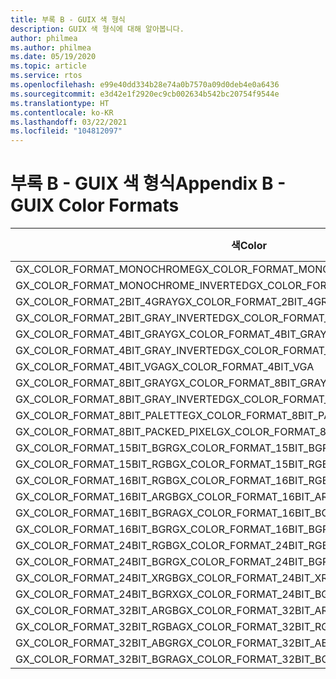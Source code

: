 ```yaml
---
title: 부록 B - GUIX 색 형식
description: GUIX 색 형식에 대해 알아봅니다.
author: philmea
ms.author: philmea
ms.date: 05/19/2020
ms.topic: article
ms.service: rtos
ms.openlocfilehash: e99e40dd334b28e74a0b7570a09d0deb4e0a6436
ms.sourcegitcommit: e3d42e1f2920ec9cb002634b542bc20754f9544e
ms.translationtype: HT
ms.contentlocale: ko-KR
ms.lasthandoff: 03/22/2021
ms.locfileid: "104812097"
---
```

# <a name="appendix-b---guix-color-formats"></a><span data-ttu-id="3463f-103">부록 B - GUIX 색 형식</span><span class="sxs-lookup"><span data-stu-id="3463f-103">Appendix B - GUIX Color Formats</span></span>

| <span data-ttu-id="3463f-104">색</span><span class="sxs-lookup"><span data-stu-id="3463f-104">Color</span></span>                               | <span data-ttu-id="3463f-105">값</span><span class="sxs-lookup"><span data-stu-id="3463f-105">Value</span></span> |
|------------------------------------ | ----- |
| <span data-ttu-id="3463f-106">GX_COLOR_FORMAT_MONOCHROME</span><span class="sxs-lookup"><span data-stu-id="3463f-106">GX_COLOR_FORMAT_MONOCHROME</span></span>          | <span data-ttu-id="3463f-107">1</span><span class="sxs-lookup"><span data-stu-id="3463f-107">1</span></span>     |
| <span data-ttu-id="3463f-108">GX_COLOR_FORMAT_MONOCHROME_INVERTED</span><span class="sxs-lookup"><span data-stu-id="3463f-108">GX_COLOR_FORMAT_MONOCHROME_INVERTED</span></span> | <span data-ttu-id="3463f-109">2</span><span class="sxs-lookup"><span data-stu-id="3463f-109">2</span></span>     |
| <span data-ttu-id="3463f-110">GX_COLOR_FORMAT_2BIT_4GRAY</span><span class="sxs-lookup"><span data-stu-id="3463f-110">GX_COLOR_FORMAT_2BIT_4GRAY</span></span>          | <span data-ttu-id="3463f-111">3</span><span class="sxs-lookup"><span data-stu-id="3463f-111">3</span></span>     |
| <span data-ttu-id="3463f-112">GX_COLOR_FORMAT_2BIT_GRAY_INVERTED</span><span class="sxs-lookup"><span data-stu-id="3463f-112">GX_COLOR_FORMAT_2BIT_GRAY_INVERTED</span></span>  | <span data-ttu-id="3463f-113">4</span><span class="sxs-lookup"><span data-stu-id="3463f-113">4</span></span>     |
| <span data-ttu-id="3463f-114">GX_COLOR_FORMAT_4BIT_GRAY</span><span class="sxs-lookup"><span data-stu-id="3463f-114">GX_COLOR_FORMAT_4BIT_GRAY</span></span>           | <span data-ttu-id="3463f-115">5</span><span class="sxs-lookup"><span data-stu-id="3463f-115">5</span></span>     |
| <span data-ttu-id="3463f-116">GX_COLOR_FORMAT_4BIT_GRAY_INVERTED</span><span class="sxs-lookup"><span data-stu-id="3463f-116">GX_COLOR_FORMAT_4BIT_GRAY_INVERTED</span></span>  | <span data-ttu-id="3463f-117">6</span><span class="sxs-lookup"><span data-stu-id="3463f-117">6</span></span>     |
| <span data-ttu-id="3463f-118">GX_COLOR_FORMAT_4BIT_VGA</span><span class="sxs-lookup"><span data-stu-id="3463f-118">GX_COLOR_FORMAT_4BIT_VGA</span></span>            | <span data-ttu-id="3463f-119">7</span><span class="sxs-lookup"><span data-stu-id="3463f-119">7</span></span>     |
| <span data-ttu-id="3463f-120">GX_COLOR_FORMAT_8BIT_GRAY</span><span class="sxs-lookup"><span data-stu-id="3463f-120">GX_COLOR_FORMAT_8BIT_GRAY</span></span>           | <span data-ttu-id="3463f-121">8</span><span class="sxs-lookup"><span data-stu-id="3463f-121">8</span></span>     |
| <span data-ttu-id="3463f-122">GX_COLOR_FORMAT_8BIT_GRAY_INVERTED</span><span class="sxs-lookup"><span data-stu-id="3463f-122">GX_COLOR_FORMAT_8BIT_GRAY_INVERTED</span></span>  | <span data-ttu-id="3463f-123">9</span><span class="sxs-lookup"><span data-stu-id="3463f-123">9</span></span>     |
| <span data-ttu-id="3463f-124">GX_COLOR_FORMAT_8BIT_PALETTE</span><span class="sxs-lookup"><span data-stu-id="3463f-124">GX_COLOR_FORMAT_8BIT_PALETTE</span></span>        | <span data-ttu-id="3463f-125">10</span><span class="sxs-lookup"><span data-stu-id="3463f-125">10</span></span>    |
| <span data-ttu-id="3463f-126">GX_COLOR_FORMAT_8BIT_PACKED_PIXEL</span><span class="sxs-lookup"><span data-stu-id="3463f-126">GX_COLOR_FORMAT_8BIT_PACKED_PIXEL</span></span>   | <span data-ttu-id="3463f-127">11</span><span class="sxs-lookup"><span data-stu-id="3463f-127">11</span></span>    |
| <span data-ttu-id="3463f-128">GX_COLOR_FORMAT_15BIT_BGR</span><span class="sxs-lookup"><span data-stu-id="3463f-128">GX_COLOR_FORMAT_15BIT_BGR</span></span>           | <span data-ttu-id="3463f-129">12</span><span class="sxs-lookup"><span data-stu-id="3463f-129">12</span></span>    |
| <span data-ttu-id="3463f-130">GX_COLOR_FORMAT_15BIT_RGB</span><span class="sxs-lookup"><span data-stu-id="3463f-130">GX_COLOR_FORMAT_15BIT_RGB</span></span>           | <span data-ttu-id="3463f-131">13</span><span class="sxs-lookup"><span data-stu-id="3463f-131">13</span></span>    |
| <span data-ttu-id="3463f-132">GX_COLOR_FORMAT_16BIT_RGB</span><span class="sxs-lookup"><span data-stu-id="3463f-132">GX_COLOR_FORMAT_16BIT_RGB</span></span>           | <span data-ttu-id="3463f-133">14</span><span class="sxs-lookup"><span data-stu-id="3463f-133">14</span></span>    |
| <span data-ttu-id="3463f-134">GX_COLOR_FORMAT_16BIT_ARGB</span><span class="sxs-lookup"><span data-stu-id="3463f-134">GX_COLOR_FORMAT_16BIT_ARGB</span></span>          | <span data-ttu-id="3463f-135">15</span><span class="sxs-lookup"><span data-stu-id="3463f-135">15</span></span>    |
| <span data-ttu-id="3463f-136">GX_COLOR_FORMAT_16BIT_BGRA</span><span class="sxs-lookup"><span data-stu-id="3463f-136">GX_COLOR_FORMAT_16BIT_BGRA</span></span>          | <span data-ttu-id="3463f-137">16</span><span class="sxs-lookup"><span data-stu-id="3463f-137">16</span></span>    |
| <span data-ttu-id="3463f-138">GX_COLOR_FORMAT_16BIT_BGR</span><span class="sxs-lookup"><span data-stu-id="3463f-138">GX_COLOR_FORMAT_16BIT_BGR</span></span>           | <span data-ttu-id="3463f-139">17</span><span class="sxs-lookup"><span data-stu-id="3463f-139">17</span></span>    |
| <span data-ttu-id="3463f-140">GX_COLOR_FORMAT_24BIT_RGB</span><span class="sxs-lookup"><span data-stu-id="3463f-140">GX_COLOR_FORMAT_24BIT_RGB</span></span>           | <span data-ttu-id="3463f-141">18</span><span class="sxs-lookup"><span data-stu-id="3463f-141">18</span></span>    |
| <span data-ttu-id="3463f-142">GX_COLOR_FORMAT_24BIT_BGR</span><span class="sxs-lookup"><span data-stu-id="3463f-142">GX_COLOR_FORMAT_24BIT_BGR</span></span>           | <span data-ttu-id="3463f-143">19</span><span class="sxs-lookup"><span data-stu-id="3463f-143">19</span></span>    |
| <span data-ttu-id="3463f-144">GX_COLOR_FORMAT_24BIT_XRGB</span><span class="sxs-lookup"><span data-stu-id="3463f-144">GX_COLOR_FORMAT_24BIT_XRGB</span></span>          | <span data-ttu-id="3463f-145">20</span><span class="sxs-lookup"><span data-stu-id="3463f-145">20</span></span>    |
| <span data-ttu-id="3463f-146">GX_COLOR_FORMAT_24BIT_BGRX</span><span class="sxs-lookup"><span data-stu-id="3463f-146">GX_COLOR_FORMAT_24BIT_BGRX</span></span>          | <span data-ttu-id="3463f-147">21</span><span class="sxs-lookup"><span data-stu-id="3463f-147">21</span></span>    |
| <span data-ttu-id="3463f-148">GX_COLOR_FORMAT_32BIT_ARGB</span><span class="sxs-lookup"><span data-stu-id="3463f-148">GX_COLOR_FORMAT_32BIT_ARGB</span></span>          | <span data-ttu-id="3463f-149">22</span><span class="sxs-lookup"><span data-stu-id="3463f-149">22</span></span>    |
| <span data-ttu-id="3463f-150">GX_COLOR_FORMAT_32BIT_RGBA</span><span class="sxs-lookup"><span data-stu-id="3463f-150">GX_COLOR_FORMAT_32BIT_RGBA</span></span>          | <span data-ttu-id="3463f-151">23</span><span class="sxs-lookup"><span data-stu-id="3463f-151">23</span></span>    |
| <span data-ttu-id="3463f-152">GX_COLOR_FORMAT_32BIT_ABGR</span><span class="sxs-lookup"><span data-stu-id="3463f-152">GX_COLOR_FORMAT_32BIT_ABGR</span></span>          | <span data-ttu-id="3463f-153">24</span><span class="sxs-lookup"><span data-stu-id="3463f-153">24</span></span>    |
| <span data-ttu-id="3463f-154">GX_COLOR_FORMAT_32BIT_BGRA</span><span class="sxs-lookup"><span data-stu-id="3463f-154">GX_COLOR_FORMAT_32BIT_BGRA</span></span>          | <span data-ttu-id="3463f-155">25</span><span class="sxs-lookup"><span data-stu-id="3463f-155">25</span></span>    |